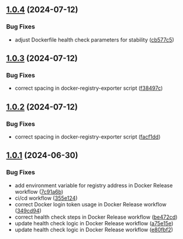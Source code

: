 ## [1.0.4](https://github.com/SinaAboutalebi/docker-registry-exporter/compare/1.0.3...1.0.4) (2024-07-12)


### Bug Fixes

* adjust Dockerfile health check parameters for stability ([cb577c5](https://github.com/SinaAboutalebi/docker-registry-exporter/commit/cb577c5013a00c62cf7e99967228e932d44577df))

## [1.0.3](https://github.com/SinaAboutalebi/docker-registry-exporter/compare/1.0.2...1.0.3) (2024-07-12)


### Bug Fixes

* correct spacing in docker-registry-exporter script ([f38497c](https://github.com/SinaAboutalebi/docker-registry-exporter/commit/f38497c404627775b23175db561ccc2e6deb8245))

## [1.0.2](https://github.com/SinaAboutalebi/docker-registry-exporter/compare/1.0.1...1.0.2) (2024-07-12)


### Bug Fixes

* correct spacing in docker-registry-exporter script ([facf1dd](https://github.com/SinaAboutalebi/docker-registry-exporter/commit/facf1dd2ff78c8d4e06556c457a35168ff2ecec9))

## [1.0.1](https://github.com/SinaAboutalebi/docker-registry-exporter/compare/v1.0.0...1.0.1) (2024-06-30)


### Bug Fixes

* add environment variable for registry address in Docker Release workflow ([7c91a6b](https://github.com/SinaAboutalebi/docker-registry-exporter/commit/7c91a6bc3821ec8352aabeb73bb4b52baab4d3f6))
* ci/cd workflow ([355e124](https://github.com/SinaAboutalebi/docker-registry-exporter/commit/355e124025fd043fbc772d4e6d635152e90ae177))
* correct Docker login token usage in Docker Release workflow ([349cd94](https://github.com/SinaAboutalebi/docker-registry-exporter/commit/349cd944c6d3b58904228e883cc61ad20648f339))
* correct health check steps in Docker Release workflow ([be472cd](https://github.com/SinaAboutalebi/docker-registry-exporter/commit/be472cd8581a776e613c3cca6b3763e02d170372))
* update health check logic in Docker Release workflow ([a75e15e](https://github.com/SinaAboutalebi/docker-registry-exporter/commit/a75e15ee851f971aa506bc7be5759f57ea653cef))
* update health check logic in Docker Release workflow ([e80fbf2](https://github.com/SinaAboutalebi/docker-registry-exporter/commit/e80fbf27b7fc69c968b34ad19add7802bee96f42))

